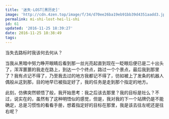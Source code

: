 ```yaml
---
title: '迷失·LOST[黑历史]'
image: 'http://cdn.4zen.top/image/f/34/d70ee26ba19eb91bb39d4351aadd3.jpg'
permalink: mi-shi-lost-hei-li-shi
id: 61
updated: '2016-11-25 18:39:27'
date: 2016-11-25 18:38:49
tags:
---
```


当失去路标时我该何去何从？

当我从黑暗中努力睁开眼睛后看到那一丝光亮起直到现在一眨眼后便已是二十出头了，浑浑噩噩的我走在路上，到达一个个终点，路过一个个景点，最后我到那里了？我有点记不得了，乃至我去过的地方我都记不得了，彷如被上了发条的机器人偶般从这到那，目的地早已被指定好了，我的任务是走到那个指定的地方。

此刻，仿佛突然顿悟了般，我开始思考：我之后该去那里？我的目标是社么？不过，说实在的，虽然有了这种明悟似的感觉，但是，我对我的下一个站牌仍是不能确定，总是习惯性的看看手册，想着指定好的目标在那里，我是该去往左呢还是往右呢？